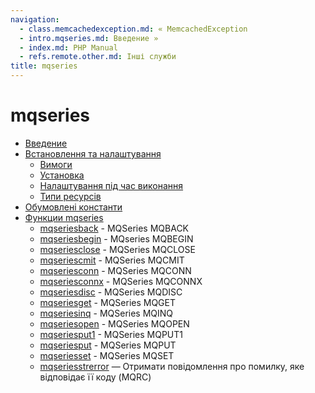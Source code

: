 ```yaml
---
navigation:
  - class.memcachedexception.md: « MemcachedException
  - intro.mqseries.md: Введение »
  - index.md: PHP Manual
  - refs.remote.other.md: Інші служби
title: mqseries
---
```

# mqseries

-   [Введение](intro.mqseries.md)
-   [Встановлення та налаштування](mqseries.setup.md)
    -   [Вимоги](mqseries.requirements.md)
    -   [Установка](mqseries.configure.md)
    -   [Налаштування під час виконання](mqseries.ini.md)
    -   [Типи ресурсів](mqseries.resources.md)
-   [Обумовлені константи](mqseries.constants.md)
-   [Функции mqseries](ref.mqseries.md)
    -   [mqseriesback](function.mqseries-back.md) - MQSeries MQBACK
    -   [mqseriesbegin](function.mqseries-begin.md) - MQseries MQBEGIN
    -   [mqseriesclose](function.mqseries-close.md) - MQSeries MQCLOSE
    -   [mqseriescmit](function.mqseries-cmit.md) - MQSeries MQCMIT
    -   [mqseriesconn](function.mqseries-conn.md) - MQSeries MQCONN
    -   [mqseriesconnx](function.mqseries-connx.md) - MQSeries MQCONNX
    -   [mqseriesdisc](function.mqseries-disc.md) - MQSeries MQDISC
    -   [mqseriesget](function.mqseries-get.md) - MQSeries MQGET
    -   [mqseriesinq](function.mqseries-inq.md) - MQSeries MQINQ
    -   [mqseriesopen](function.mqseries-open.md) - MQSeries MQOPEN
    -   [mqseriesput1](function.mqseries-put1.md) - MQSeries MQPUT1
    -   [mqseriesput](function.mqseries-put.md) - MQSeries MQPUT
    -   [mqseriesset](function.mqseries-set.md) - MQSeries MQSET
    -   [mqseriesstrerror](function.mqseries-strerror.md) — Отримати повідомлення про помилку, яке відповідає її коду (MQRC)

